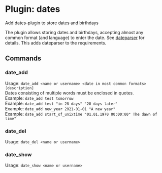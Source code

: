 Plugin: dates
===
Add dates-plugin to store dates and birthdays

The plugin allows storing dates and birthdays, accepting almost any common format (and language) to enter the date.
See [dateparser](https://pypi.org/project/dateparser/) for details.
This adds dateparser to the requirements.

## Commands
### date_add
Usage: `date_add <name or username> <date in most common formats> [description]`  
Dates consisting of multiple words must be enclosed in quotes.  
Example: `date_add test tomorrow`  
Example: `date_add test "in 28 days" "28 days later"`  
Example: `date_add new_year 2021-01-01 "A new year"`  
Example: `date_add start_of_unixtime "01.01.1970 00:00:00" The dawn of time"`  


### date_del
Usage: `date_del <name or username>`

### date_show
Usage: `date_show <name or username>`
